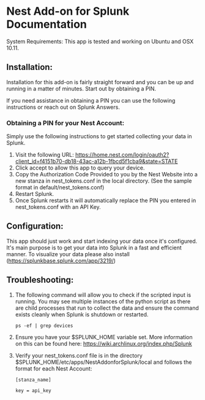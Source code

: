 Nest Add-on for Splunk Documentation
====================
System Requirements: This app is tested and working on Ubuntu and OSX 10.11. 

Installation:
---------------------
Installation for this add-on is fairly straight forward and you can be up and running in a matter of minutes. Start out by obtaining a PIN.  

If you need assistance in obtaining a PIN you can use the following instructions or reach out on Splunk Answers. 


### Obtaining a PIN for your Nest Account:

Simply use the following instructions to get started collecting your data in Splunk. 

1. Visit the following URL: https://home.nest.com/login/oauth2?client_id=f4151b70-db18-43ac-a12b-1fbcd5f1cba9&state=STATE
2. Click accept to allow this app to query your device. 
3. Copy the Authorization Code Provided to you by the Nest Website into a new stanza in nest_tokens.conf in the local directory. (See the sample format in default/nest_tokens.conf)
4. Restart Splunk. 
5. Once Splunk restarts it will automatically replace the PIN you entered in nest_tokens.conf with an API Key. 


Configuration:
---------------------

This app should just work and start indexing your data once it's configured. It's main purpose is to get your data into Splunk in a fast and efficient manner. To visualize your data please also install (https://splunkbase.splunk.com/app/3219/)


Troubleshooting:
---------------------

1. The following command will allow you to check if the scripted input is running. You may see multiple instances of the python script as there are child processes that run to collect the data and ensure the command exists cleanly when Splunk is shutdown or restarted.
    
    
    ```
    ps -ef | grep devices
    ```


2. Ensure you have your $SPLUNK_HOME variable set. More information on this can be found here: https://wiki.archlinux.org/index.php/Splunk

3. Verify your nest_tokens.conf file is in the directory $SPLUNK_HOME/etc/apps/NestAddonforSplunk/local and follows the format for each Nest Account:

    
    ```
    [stanza_name]
    ```
    ```
    key = api_key
    ```
